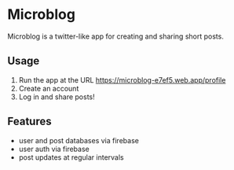 # Microblog

Microblog is a twitter-like app for creating and sharing short posts.

## Usage 

1. Run the app at the URL https://microblog-e7ef5.web.app/profile
2. Create an account
3. Log in and share posts!

## Features

- user and post databases via firebase
- user auth via firebase 
- post updates at regular intervals

